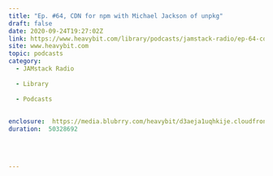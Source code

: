 ```yaml
---
title: "Ep. #64, CDN for npm with Michael Jackson of unpkg"
draft: false
date: 2020-09-24T19:27:02Z
link: https://www.heavybit.com/library/podcasts/jamstack-radio/ep-64-cdn-for-npm-with-michael-jackson-of-unpkg/?utm_medium=RSS&utm_source=hune
site: www.heavybit.com
topic: podcasts
category:
  - JAMstack Radio
  
  - Library
  
  - Podcasts
  
  
enclosure:  https://media.blubrry.com/heavybit/d3aeja1uqhkije.cloudfront.net/podcasts/jamstack-radio/20200820-jamstack-radio-064.mp3 
duration:  50328692  
 
 
  

---
```


